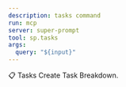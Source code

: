 ```yaml
---
description: tasks command
run: mcp
server: super-prompt
tool: sp.tasks
args:
  query: "${input}"
---
```


📋 Tasks Create Task Breakdown.
